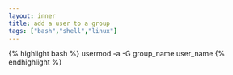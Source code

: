 ```yaml
---
layout: inner
title: add a user to a group
tags: ["bash","shell","linux"]
---
```

{% highlight bash %}
usermod -a -G group_name user_name
{% endhighlight %}
